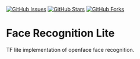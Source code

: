 [![GitHub Issues](https://img.shields.io/github/issues/dewaldabrie/face_recognition.svg?style=flat-square&colorA=4c566a&colorB=ebcb8b)](https://github.com/dewaldabrie/face_recognition/issues)
[![GitHub Stars](https://img.shields.io/github/stars/dewaldabrie/face_recognition.svg?style=flat-square&colorB=ebcb8b&colorA=4c566a)](https://github.com/dewaldabrie/face_recognition/stargazers)
[![GitHub Forks](https://img.shields.io/github/forks/dewaldabrie/face_recognition.svg?style=flat-square&colorA=4c566a&colorB=ebcb8b)](https://github.com/dewaldabrie/face_recognition/network)

# Face Recognition Lite
TF lite implementation of openface face recognition.
